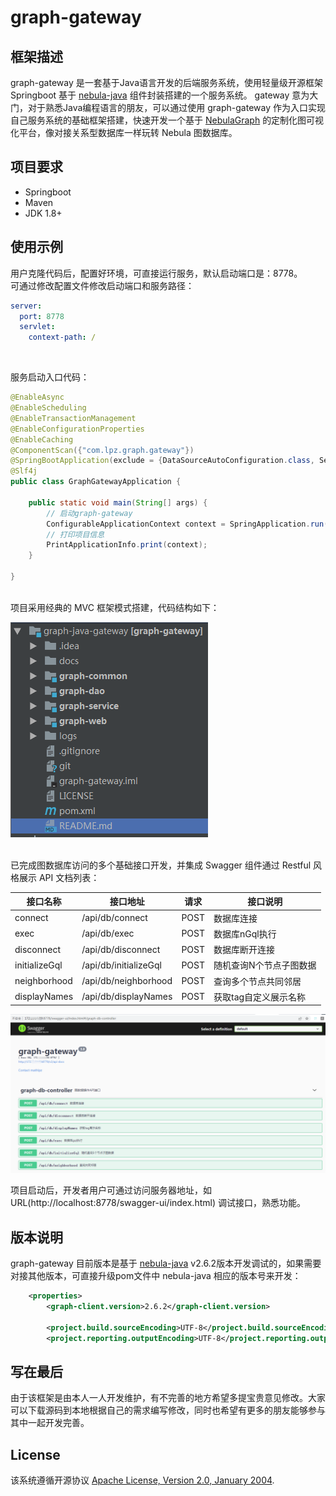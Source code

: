 # graph-gateway
## 框架描述
graph-gateway 是一套基于Java语言开发的后端服务系统，使用轻量级开源框架 Springboot 基于 [nebula-java](https://github.com/vesoft-inc/nebula-java) 组件封装搭建的一个服务系统。
gateway 意为大门，对于熟悉Java编程语言的朋友，可以通过使用 graph-gateway 作为入口实现自己服务系统的基础框架搭建，快速开发一个基于 [NebulaGraph](https://github.com/vesoft-inc/nebula) 的定制化图可视化平台，像对接关系型数据库一样玩转 Nebula 图数据库。

## 项目要求
- Springboot
- Maven
- JDK 1.8+

## 使用示例
用户克隆代码后，配置好环境，可直接运行服务，默认启动端口是：8778。
<br/>
可通过修改配置文件修改启动端口和服务路径：
```yml
server:
  port: 8778
  servlet:
    context-path: /
```

<br/>

服务启动入口代码：
```java
@EnableAsync
@EnableScheduling
@EnableTransactionManagement
@EnableConfigurationProperties
@EnableCaching
@ComponentScan({"com.lpz.graph.gateway"})
@SpringBootApplication(exclude = {DataSourceAutoConfiguration.class, SecurityAutoConfiguration.class})
@Slf4j
public class GraphGatewayApplication {

    public static void main(String[] args) {
        // 启动graph-gateway
        ConfigurableApplicationContext context = SpringApplication.run(GraphGatewayApplication.class, args);
        // 打印项目信息
        PrintApplicationInfo.print(context);
    }

}
```

<br/>
项目采用经典的 MVC 框架模式搭建，代码结构如下：

![图片](https://github.com/mathlpz/graph-gateway/blob/master/docs/mvc-framework.png)

<br/>
已完成图数据库访问的多个基础接口开发，并集成 Swagger 组件通过 Restful 风格展示 API 文档列表：

| 接口名称       | 接口地址              | 请求    | 接口说明                | 
|---------------|-----------------------|--------|-------------------------|
| connect       | /api/db/connect       | POST   | 数据库连接               |
| exec          | /api/db/exec          | POST   | 数据库nGql执行           |
| disconnect    | /api/db/disconnect    | POST   | 数据库断开连接           |
| initializeGql | /api/db/initializeGql | POST   | 随机查询N个节点子图数据   |
| neighborhood  | /api/db/neighborhood  | POST   | 查询多个节点共同邻居      |
| displayNames  | /api/db/displayNames  | POST   | 获取tag自定义展示名称     |

![图片](https://github.com/mathlpz/graph-gateway/blob/master/docs/interface-intro.png)


项目启动后，开发者用户可通过访问服务器地址，如 URL(http://localhost:8778/swagger-ui/index.html) 调试接口，熟悉功能。

## 版本说明
graph-gateway 目前版本是基于 [nebula-java](https://github.com/vesoft-inc/nebula-java) v2.6.2版本开发调试的，如果需要对接其他版本，可直接升级pom文件中 nebula-java 相应的版本号来开发：
```xml
    <properties>
        <graph-client.version>2.6.2</graph-client.version>

        <project.build.sourceEncoding>UTF-8</project.build.sourceEncoding>
        <project.reporting.outputEncoding>UTF-8</project.reporting.outputEncoding>
```

## 写在最后
由于该框架是由本人一人开发维护，有不完善的地方希望多提宝贵意见修改。大家可以下载源码到本地根据自己的需求编写修改，同时也希望有更多的朋友能够参与其中一起开发完善。

## License
该系统遵循开源协议 [Apache License, Version 2.0, January 2004](https://www.apache.org/licenses/LICENSE-2.0).

